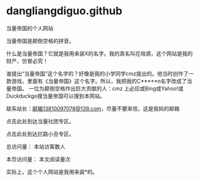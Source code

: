 # dangliangdiguo.github
当量帝国的个人网站

当量帝国是颠倒空格的拼音。 

什么是当量帝国？它就是我用来装X的名字。我的真名叫花培源，这个网站是我的财产，仿冒必究！

谁提出“当量帝国”这个名字的？好像是我的小学同学cmz提出的。他当时创作了一款游戏，里面有《当量帝国》这个名字。所以，我把我的C*****n名字改成了当量帝国。
一位为颠倒空格作出巨大贡献的人：cmz
上必应或Bing或Yahoo!或Duckduckgo搜当量帝国可以搜到本网站。

联系站长：邮箱13810097078@139.com，尽量不要来信，这是我妈的邮箱

点击此处到达当量社团专区。

点击此处到达拦路小丑专区。

<script type="text/javascript" src="busuanzi.js"></script> <script async src="//busuanzi.ibruce.info/busuanzi/2.3/busuanzi.pure.mini.js"> </script> 
总访问量：
 本站访客数人 

本页访问量：
 本文阅读量次 

<script type="text/javascript">function show_runtime(){window.setTimeout("show_runtime()",1000);X=new Date("11/27/2021 21:04:00");Y=new Date();T=(Y.getTime()-X.getTime());M=246060*1000;a=T/M;A=Math.floor(a);b=(a-A)*24;B=Math.floor(b);c=(b-B)*60;C=Math.floor((b-B)*60);D=Math.floor((c-C)*60);runtime_span.innerHTML="本站已运行: "+A+"天"+B+"小时"+C+"分"+D+"秒"}show_runtime();</script>

实际上，这个个人网站是我用来装*的。
